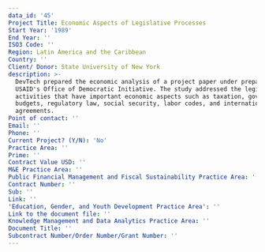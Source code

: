 ```yaml
---
data_id: '45'
Project Title: Economic Aspects of Legislative Processes
Start Year: '1989'
End Year: ''
ISO3 Code: ''
Region: Latin America and the Caribbean
Country: ''
Client/ Donor: State University of New York
description: >-
  DevTech prepared the economic analysis of a project paper under preparation by
  USAID's Office of Democratic Initiative. The study addressed the legislative
  activities that have important economic aspects such as taxation, government
  budgets, regulatory law, social security, labor codes, and international
  agreements.
Point of contact: ''
Email: ''
Phone: ''
Current Project? (Y/N): 'No'
Practice Area: ''
Prime: ''
Contract Value USD: ''
M&E Practice Area: ''
Public Financial Management and Fiscal Sustainability Practice Area: ''
Contract Number: ''
Sub: ''
Link: ''
'Education, Gender, and Youth Development Practice Area': ''
Link to the document file: ''
Knowledge Management and Data Analytics Practice Area: ''
Document Title: ''
Subcontract Number/Order Number/Grant Number: ''
---
```

